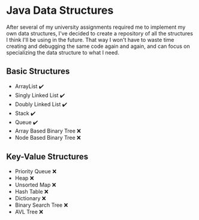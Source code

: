 # Java Data Structures
After several of my university assignments required me to implement my own data structures, I've decided to create a repository of all the structures I think 
I'll be using in the future. That way I won't have to waste time creating and debugging the same code again and again, and can focus on specializing the data structure 
to what I need.

## Basic Structures
- ArrayList :heavy_check_mark:
- Singly Linked List :heavy_check_mark:
- Doubly Linked List :heavy_check_mark:
- Stack :heavy_check_mark:
- Queue :heavy_check_mark:
- Array Based Binary Tree :x:
- Node Based Binary Tree :x:
	
	
## Key-Value Structures
- Priority Queue :x:
- Heap :x:
- Unsorted Map :x:
- Hash Table :x:
- Dictionary :x:
- Binary Search Tree :x:
- AVL Tree :x:
